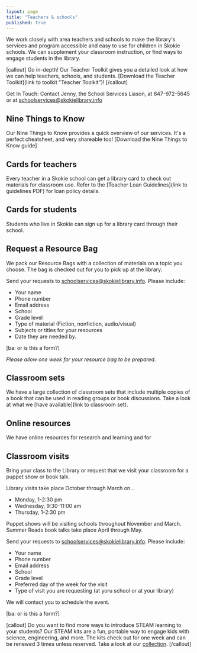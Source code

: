 ```yaml
---
layout: page
title: "Teachers & schools"
published: true
---
```


We work closely with area teachers and schools to make the library's services and program accessible and easy to use for children in Skokie schools. We can supplement your classroom instruction, or find ways to engage students in the library.

[callout]
Go in-depth! Our Teacher Toolkit gives you a detailed look at how we can help teachers, schools, and students.  [Download the Teacher Toolkit](link to toolkit "Teacher Toolkit")!
[/callout]

Get In Touch: Contact Jenny, the School Services Liason, at 847-972-5645 or at schoolservices@skokielibrary.info

## Nine Things to Know

Our Nine Things to Know provides a quick overview of our services. It's a perfect cheatsheet, and very shareable too! [Download the Nine Things to Know guide]

## Cards for teachers

Every teacher in a Skokie school can get a library card to check out materials for classroom use. Refer to the [Teacher Loan Guidelines](link to guidelines PDF) for loan policy details.

## Cards for students

Students who live in Skokie can sign up for a library card through their school.

## Request a Resource Bag

We pack our Resource Bags with a collection of materials on a topic you choose. The bag is checked out for you to pick up at the library. 

Send your requests to schoolservices@skokielibrary.info. Please include:

- Your name
- Phone number
- Email address
- School
- Grade level
- Type of material (Fiction, nonfiction, audio/visual)
- Subjects or titles for your resources
- Date they are needed by.

[ba: or is this a form?]

*Please allow one week for your resource bag to be prepared.*

## Classroom sets

We have a large collection of classroom sets that include multiple copies of a book that can be used in reading groups or book discussions. Take a look at what we [have available](link to classroom set).

## Online resources

We have online resources for research and learning and for 

## Classroom visits

Bring your class to the Library or request that we visit your classroom for a puppet show or book talk. 

Library visits take place October through March on...

- Monday, 1-2:30 pm
- Wednesday, 9:30-11:00 am
- Thursday, 1-2:30 pm

Puppet shows will be visiting schools throughout November and March. Summer Reads book talks take place April through May.
 
Send your requests to schoolservices@skokielibrary.info. Please include:

- Your name
- Phone number
- Email address
- School
- Grade level
- Preferred day of the week for the visit
- Type of visit you are requesting (at yoru school or at your library)

We will contact you to schedule the event.

[ba: or is this a form?]

[callout]
Do you want to find more ways to introduce STEAM learning to your students? Our STEAM kits are a fun, portable way to engage kids with science, engineering, and more. The kits check out for one week and can be renewed 3 times unless reserved. Take a look at our [collection](http://encore.skokielibrary.info/iii/encore/search?target=STEAM+KIT&formids=target&lang=eng&suite=def&reservedids=lang%2Csuite&submitmode=&submitname=&x=0&y=0 "STEAM kits").
[/callout]
